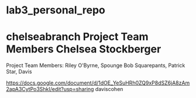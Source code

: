 # lab3_personal_repo
chelseabranch
Project Team Members
Chelsea Stockberger
=======
Project Team Members:
Riley O'Byrne, Spounge Bob Squarepants, Patrick Star, Davis


https://docs.google.com/document/d/1dOE_YeSuHRh0ZQ9xP8dSZ6jA8zAm2apA3CytPo3ShkI/edit?usp=sharing
daviscohen
